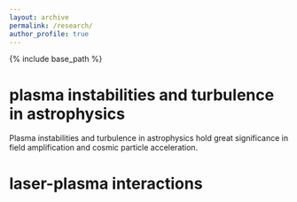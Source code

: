 ```yaml
---
layout: archive
permalink: /research/
author_profile: true
---
```


{% include base_path %}

plasma instabilities and turbulence in astrophysics
===========
Plasma instabilities and turbulence in astrophysics hold great significance in field amplification and cosmic particle acceleration.

laser-plasma interactions
==========

